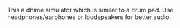 This a dhime simulator which is similar to a drum pad. Use headphones/earphones or loudspeakers for better audio.

